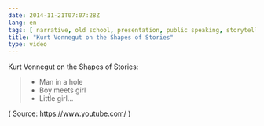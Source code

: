 ```yaml
---
date: 2014-11-21T07:07:28Z
lang: en
tags: [ narrative, old school, presentation, public speaking, storytelling, style ]
title: "Kurt Vonnegut on the Shapes of Stories"
type: video
---
```


Kurt Vonnegut on the Shapes of Stories:

> -   Man in a hole
> -   Boy meets girl
> -   Little girl...

( Source: <https://www.youtube.com/> )
